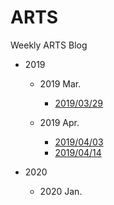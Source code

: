 # ARTS 
Weekly ARTS Blog  

* 2019 
    * 2019 Mar.
      - [2019/03/29](blog/ARTS-20190329.md)  
    
    * 2019 Apr.
      - [2019/04/03](blog/ARTS-20190403.md)  
      - [2019/04/14](blog/ARTS-20190414.md)
  
* 2020 
    * 2020 Jan.